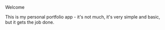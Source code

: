 Welcome

This is my personal portfolio app - it's not much, it's very simple and basic, but it gets the job done.
